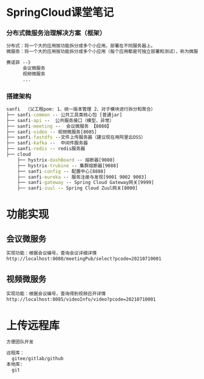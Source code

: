 # SpringCloud课堂笔记

### 分布式微服务治理解决方案（框架）

```bat
分布式：将一个大的应用按功能拆分成多个小应用，部署在不同服务器上。
微服务：将一个大的应用按功能拆分成多个小应用（每个应用都是可独立部署和测试），称为微服务。

赛诺菲 --》
      会议微服务
      视频微服务
      ...
```

### 搭建架构

```bat
sanfi  （父工程pom: 1、统一版本管理 2、对子模块进行拆分和聚合）
├── sanfi-common -- 公共工具类核心包 [普通jar]
├── sanfi-api --  公共服务接口（模型、异常）     
├── sanfi-meeting --  会议微服务 【8080】	 
├── sanfi-video -- 视频微服务[8085]
├── sanfi-fastdfs --文件上传服务器（建议现在用阿里云OSS）
├── sanfi-kafka --  中间件服务器
├── sanfi-redis -- redis服务器
├── cloud
	├── hystrix-dashBoard -- 熔断器[9080]
	├── hystrix-trubine -- 集群熔断器[9088]
	├── sanfi-config -- 配置中心[8888]
	├── sanfi-eureka -- 服务注册与发现[9001 9002 9003]
	├── sanfi-gateway -- Spring Cloud Gateway网关[9999]
	├── sanfi-zuul -- Spring Cloud Zuul网关[8000]
```



# 功能实现

## 会议微服务

```bat
实现功能：根据会议编号，查询会议详细详情
http://localhost:8080/meetingPub/select?pcode=20210710001
```

## 视频微服务

```bat
实现功能：根据会议编号，查询得到视频召开详情
http://localhost:8085/videoInfo/video?pcode=20210710001
```



# 上传远程库

```bat
方便团队开发

远程库：
  gitee/gitlab/github
本地库:
  git
```

